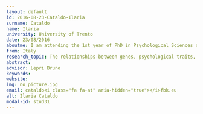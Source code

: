 ```yaml
---
layout: default 
id: 2016-08-23-Cataldo-Ilaria
surname: Cataldo
name: Ilaria
university: University of Trento
date: 23/08/2016
aboutme: I am attending the 1st year of PhD in Psychological Sciences and Education in a joint collaboration between FBK and Department of Psychology and Cognitive Science. I graduated in Neuroscience after a two-months internship at the Neurobiology and Behavior Laboratory of Nagasaki University. My current project is about the relationships between genes, psychological traits, and behaviors using smartphones and social media sites as assessment tools.
from: Italy
research_topic: The relationships between genes, psychological traits, and behaviors
abstract: 
advisor: Lepri Bruno
keywords: 
website: 
img: no_picture.jpg
email: cataldo<i class="fa fa-at" aria-hidden="true"></i>fbk.eu
alt: Ilaria Cataldo
modal-id: stud31
---
```


